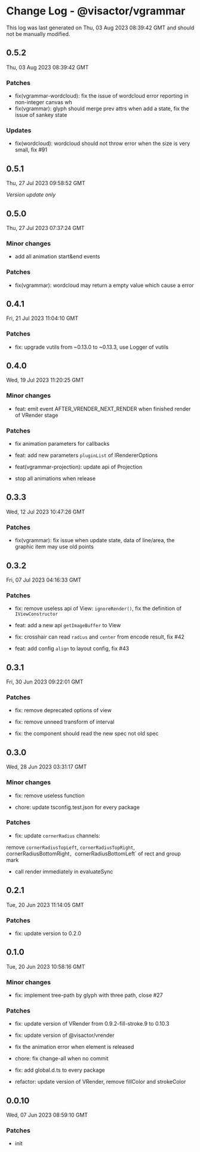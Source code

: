 # Change Log - @visactor/vgrammar

This log was last generated on Thu, 03 Aug 2023 08:39:42 GMT and should not be manually modified.

## 0.5.2
Thu, 03 Aug 2023 08:39:42 GMT

### Patches

- fix(vgrammar-wordcloud): fix the issue of wordcloud error reporting in non-integer canvas wh
- fix(vgrammar): glyph should merge prev attrs when add a state, fix the issue of sankey state



### Updates

- fix(wordcloud): wordcloud should not throw error when the size is very small, fix #91



## 0.5.1
Thu, 27 Jul 2023 09:58:52 GMT

_Version update only_

## 0.5.0
Thu, 27 Jul 2023 07:37:24 GMT

### Minor changes

- add all animation start&end events

### Patches

- fix(vgrammar): wordcloud may return a empty value which cause a error



## 0.4.1
Fri, 21 Jul 2023 11:04:10 GMT

### Patches

- fix: upgrade vutils from ~0.13.0 to ~0.13.3, use Logger of vutils



## 0.4.0
Wed, 19 Jul 2023 11:20:25 GMT

### Minor changes

- feat: emit event AFTER_VRENDER_NEXT_RENDER when finished render of VRender stage



### Patches

- fix animation parameters for callbacks
- feat: add new parameters `pluginList` of IRendererOptions


- feat(vgrammar-projection): update api of Projection


- stop all animations when release

## 0.3.3
Wed, 12 Jul 2023 10:47:26 GMT

### Patches

- fix(vgrammar): fix issue when update state, data of line/area, the graphic item may use old points



## 0.3.2
Fri, 07 Jul 2023 04:16:33 GMT

### Patches

- fix: remove useless api of View: `ignoreRender()`, fix the definition of `IViewConstructor`
- feat: add a new api `getImageBuffer` to View


- fix: crosshair can read `radius` and `center` from encode result, fix #42


- feat: add config `align` to layout config, fix #43



## 0.3.1
Fri, 30 Jun 2023 09:22:01 GMT

### Patches

- fix: remove deprecated options of view


- fix: remove unneed transform of interval


- fix: the component should read the new spec not old spec

## 0.3.0
Wed, 28 Jun 2023 03:31:17 GMT

### Minor changes

- fix: remove useless function


- chore: update tsconfig.test.json for every package



### Patches

- fix: update `cornerRadius` channels:

remove `cornerRadiusTopLeft`, `cornerRadiusTopRight`,
cornerRadiusBottomRight`, `cornerRadiusBottomLeft`
of rect and group mark


- call render immediately in evaluateSync

## 0.2.1
Tue, 20 Jun 2023 11:14:05 GMT

### Patches

- fix: update version to 0.2.0



## 0.1.0
Tue, 20 Jun 2023 10:58:16 GMT

### Minor changes

- fix: implement tree-path by glyph with three path, close #27

### Patches

- fix: update version of VRender from 0.9.2-fill-stroke.9 to 0.10.3
- fix: update version of @visactor/vrender
- fix the animation error when element is released
- chore: fix change-all when no commit


- fix: add global.d.ts to every package


- refactor: update version of VRender, remove fillColor and strokeColor

## 0.0.10
Wed, 07 Jun 2023 08:59:10 GMT

### Patches

- init

